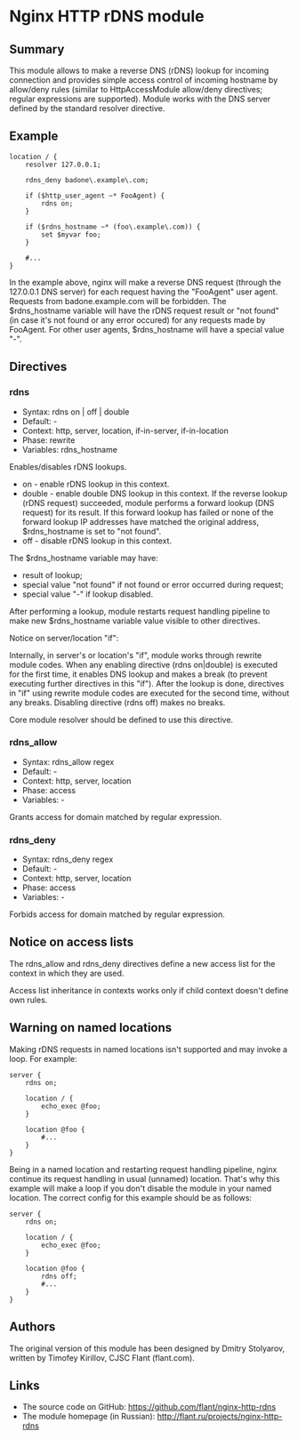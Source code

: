 # Nginx HTTP rDNS module

## Summary

This module allows to make a reverse DNS (rDNS) lookup for incoming
connection and provides simple access control of incoming hostname
by allow/deny rules (similar to HttpAccessModule allow/deny
directives; regular expressions are supported). Module works with
the DNS server defined by the standard resolver directive.


## Example

    location / {
        resolver 127.0.0.1;

        rdns_deny badone\.example\.com;

        if ($http_user_agent ~* FooAgent) {
            rdns on;
        }

        if ($rdns_hostname ~* (foo\.example\.com)) {
            set $myvar foo;
        }

        #...
    }

In the example above, nginx will make a reverse DNS request (through
the 127.0.0.1 DNS server) for each request having the "FooAgent"
user agent. Requests from badone.example.com will be forbidden.
The $rdns_hostname variable will have the rDNS request result or
"not found" (in case it's not found or any error occured) for any
requests made by FooAgent. For other user agents, $rdns_hostname
will have a special value "-".


## Directives

### rdns

* Syntax: rdns on | off | double
* Default: -
* Context: http, server, location, if-in-server, if-in-location
* Phase: rewrite
* Variables: rdns_hostname

Enables/disables rDNS lookups.

* on     - enable rDNS lookup in this context.
* double - enable double DNS lookup in this context. If the reverse
           lookup (rDNS request) succeeded, module performs a forward
           lookup (DNS request) for its result. If this forward
           lookup has failed or none of the forward lookup IP
           addresses have matched the original address,
           $rdns_hostname is set to "not found".
* off    - disable rDNS lookup in this context.

The $rdns_hostname variable may have:

* result of lookup;
* special value "not found" if not found or error occurred during
  request;
* special value "-" if lookup disabled.

After performing a lookup, module restarts request handling pipeline
to make new $rdns_hostname variable value visible to other directives.

Notice on server/location "if":

Internally, in server's or location's "if", module works through
rewrite module codes. When any enabling directive (rdns on|double) is
executed for the first time, it enables DNS lookup and makes a break
(to prevent executing further directives in this "if"). After the
lookup is done, directives in "if" using rewrite module codes are
executed for the second time, without any breaks. Disabling directive
(rdns off) makes no breaks.

Core module resolver should be defined to use this directive.


### rdns_allow

* Syntax: rdns_allow regex
* Default: -
* Context: http, server, location
* Phase: access
* Variables: -

Grants access for domain matched by regular expression.


### rdns_deny

* Syntax: rdns_deny regex
* Default: -
* Context: http, server, location
* Phase: access
* Variables: -

Forbids access for domain matched by regular expression.


## Notice on access lists

The rdns_allow and rdns_deny directives define a new access list for
the context in which they are used.

Access list inheritance in contexts works only if child context
doesn't define own rules.


## Warning on named locations

Making rDNS requests in named locations isn't supported and may
invoke a loop. For example:

    server {
        rdns on;

        location / {
            echo_exec @foo;
        }

        location @foo {
            #...
        }
    }

Being in a named location and restarting request handling pipeline,
nginx continue its request handling in usual (unnamed) location.
That's why this example will make a loop if you don't disable the
module in your named location. The correct config for this example
should be as follows:

    server {
        rdns on;

        location / {
            echo_exec @foo;
        }

        location @foo {
            rdns off;
            #...
        }
    }


## Authors

The original version of this module has been designed by 
Dmitry Stolyarov, written by Timofey Kirillov, CJSC Flant 
(flant.com).


## Links

* The source code on GitHub:
  https://github.com/flant/nginx-http-rdns
* The module homepage (in Russian):
  http://flant.ru/projects/nginx-http-rdns
